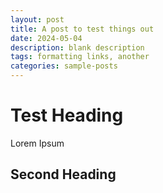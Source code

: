 ```yaml
---
layout: post
title: A post to test things out
date: 2024-05-04
description: blank description
tags: formatting links, another
categories: sample-posts
---
```


# Test Heading

Lorem Ipsum

## Second Heading
